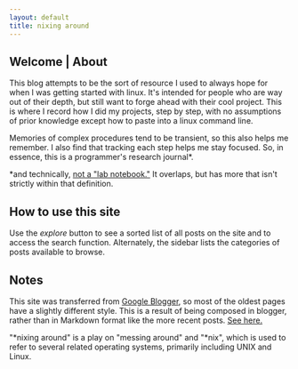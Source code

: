 ```yaml
---
layout: default
title: nixing around
---
```


## Welcome | About

This blog attempts to be the sort of resource I used to always hope for when I was getting started with linux.  It's intended for people who are way out of their depth, but still want to forge ahead with their cool project.  This is where I record how I did my projects, step by step, with no assumptions of prior knowledge except how to paste into a linux command line.

Memories of complex procedures tend to be transient, so this also helps me remember.  I also find that tracking each step helps me stay focused.  So, in essence, this is a programmer's research journal*.

*and technically, [not a "lab notebook."](https://web.archive.org/web/20170705100803/https://www.training.nih.gov/assets/Lab_Notebook_508_(new).pdf)  It overlaps, but has more that isn't strictly within that definition.  

## How to use this site

Use the _explore_ button to see a sorted list of all posts on the site and to access the search function.  Alternately, the sidebar lists the categories of posts available to browse.

## Notes

This site was transferred from [Google Blogger](https://nixingaround.blogspot.com/2017/10/final-post-here.html), so most of the oldest pages have a slightly different style.  This is a result of being composed in blogger, rather than in Markdown format like the more recent posts.  [See here.](/2017/06/05/new-blog-location)

"\*nixing around" is a play on "messing around" and "\*nix", which is used to refer to several related operating systems, primarily including UNIX and Linux.

